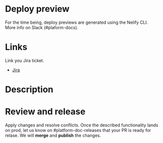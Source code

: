 # Deploy preview

For the time being, deploy previews are generated using the Nelify CLI. More info on Slack (#plaform-docs).

# Links

Link you Jira ticket.

- [Jira]()

# Description

# Review and release

Apply changes and resolve conflicts. Once the described functionality lands on prod, let us know on #platform-doc-releases that your PR is ready for relase. We will **merge** and **publish** the changes.
